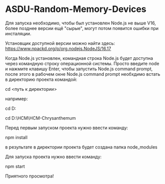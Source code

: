 # ASDU-Random-Memory-Devices


Для запуска необходимо, чтобы был установлен Node.js не выше V16, более позднее версии ещё "сырые", могут потом появится ошибки при инсталяции.

Установщик доступной версии можно найти здесь:
https://www.npackd.org/p/org.nodejs.NodeJS/16.17

Когда Node.js установлен, командная строка Node.js будет доступна через командную строку операционной системы. Просто введите node и нажмите клавишу Enter, чтобы запустить Node.js command prompt, после этого в рабочем окне Node.js command prompt необхдимо встать в директорию проекта командой:

cd <путь к директории>

например:

cd D:

cd D:\HCM\HCM-Chrysanthemum

Перед первым запуском проекта нужно ввести команду:

npm install

в результате в директории проекта будет создана папка node_modules

Для запуска проекта нужно ввести команду:

npm start

Приятного просмотра!

